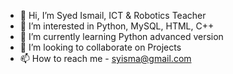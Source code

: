 - 👋 Hi, I’m Syed Ismail, ICT & Robotics Teacher
- 👀 I’m interested in Python, MySQL, HTML, C++
- 🌱 I’m currently learning Python advanced version
- 💞️ I’m looking to collaborate on Projects
- 📫 How to reach me - syisma@gmail.com

<!---
syisma/syisma is a ✨ special ✨ repository because its `README.md` (this file) appears on your GitHub profile.
You can click the Preview link to take a look at your changes.
--->
